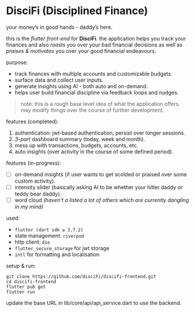 # DisciFi (Disciplined Finance)
your money’s in good hands - daddy’s here.

this is the *flutter front-end* for **DisciFi**. 
the application helps you track your finances and also *roasts* you over your bad financial decisions as well as *praises & motivates* you over your good financial endeavours.

purpose:
- track finances with multiple accounts and customizable budgets.
- surface data and collect user inputs.
- generate insights using AI - both auto and on-demand.
- helps user build financial discipline via feedback loops and nudges.

> note: this is a rough base level idea of what the application offers. may modify things over the course of further development.

features (completed):
1. authentication: jwt-based authentication, persist over longer sessions. 
2. *3-part* dashboard summary (today, week and month).
3. mess up with transactions, budgets, accounts, etc.
4. auto insights (over activity in the course of some defined period).

features (in-progress): 
- [ ] on-demand insights (if user wants to get scolded or praised over some custom activity).
- [ ] intensity slider (basically asking AI to be whether your hitler daddy or teddy bear daddy).
- [ ] word cloud
*(haven't a listed a lot of others which are currently dangling in my mind)*

used:
- `flutter (dart sdk ≥ 3.7.2)`
- state management: `riverpod`
- http client: `dio`
- `flutter_secure_storage` for jwt storage
- `intl` for formatting and localisation

setup & run:
```
git clone https://github.com/disciFi/discifi-frontend.git
cd discifi-frontend
flutter pub get
flutter run
```
update the base URL in lib/core/api/api_service.dart to use the backend.
